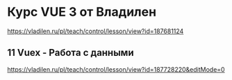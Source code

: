# Курс VUE 3 от Владилен
https://vladilen.ru/pl/teach/control/lesson/view?id=187681124

## 11 Vuex - Работа с данными
https://vladilen.ru/pl/teach/control/lesson/view?id=187728220&editMode=0